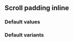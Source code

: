 ## Scroll padding inline

<!-- <values.scrollPaddingInline> -->
### Default values

<!-- </values.scrollPaddingInline> -->

<!-- <variants.scrollPaddingInline> -->
### Default variants

<!-- </variants.scrollPaddingInline> -->
